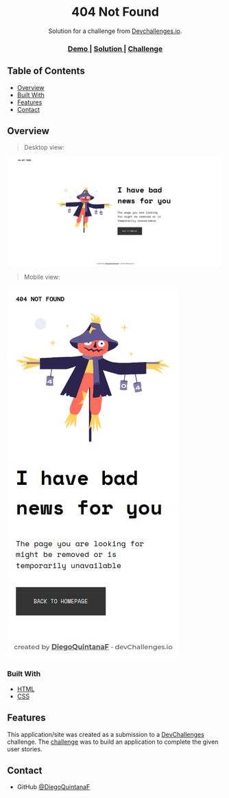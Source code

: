<!-- Please update value in the {}  -->

<h1 align="center">404 Not Found</h1>

<div align="center">
   Solution for a challenge from  <a href="http://devchallenges.io" target="_blank">Devchallenges.io</a>.
</div>

<div align="center">
  <h3>
    <a 
      href="https://four04-not-found-9pxm.onrender.com/" 
      target="_blank"
    >
      Demo
    </a>
    <span> | </span>
    <a 
      href="https://github.com/DiegoQuintanaF/404-not-found" 
      target="_blank"
    >
      Solution
    </a>
    <span> | </span>
    <a 
      href="https://devchallenges.io/challenges/wBunSb7FPrIepJZAg0sY" 
      target="_blank"
    >
      Challenge
    </a>
  </h3>
</div>

<!-- TABLE OF CONTENTS -->

## Table of Contents

- [Overview](#overview)
- [Built With](#built-with)
- [Features](#features)
- [Contact](#contact)

<!-- OVERVIEW -->

## Overview

> Desktop view:

![screenshot](404-not-found-desktop.png)

> Mobile view:

![screenshot](404-not-found-mobile.png)

### Built With

<!-- This section should list any major frameworks that you built your project using. Here are a few examples.-->

- [HTML](https://html.spec.whatwg.org/multipage/)
- [CSS](https://www.w3.org/Style/CSS/Overview.en.html)

## Features

<!-- List the features of your application or follow the template. Don't share the figma file here :) -->

This application/site was created as a submission to a [DevChallenges](https://devchallenges.io/challenges) challenge. The [challenge](https://devchallenges.io/challenges/wBunSb7FPrIepJZAg0sY) was to build an application to complete the given user stories.

## Contact

- GitHub [@DiegoQuintanaF](https://github.com/DiegoQuintanaF/)
